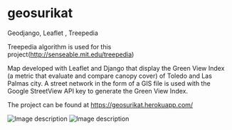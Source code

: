 # geosurikat
Geodjango, Leaflet , Treepedia 

Treepedia algorithm is used for this project(http://senseable.mit.edu/treepedia)

Map developed with Leaflet and Django that display the Green View Index (a metric that evaluate and compare canopy cover) of Toledo and Las Palmas city. A street network in the form of a GIS file is used with the Google StreetView API key to generate the Green View Index.

The project can be found at https://geosurikat.herokuapp.com/

![Image description](https://elenacube.s3-eu-west-1.amazonaws.com/abril/geo0.png)
![Image description](https://elenacube.s3-eu-west-1.amazonaws.com/abril/geo1.png)
